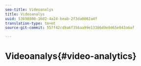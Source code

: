 ```yaml
---
seo-title: Videoanalys
title: Videoanalys
uuid: 53698800-1602-4a24-beab-2f3da0062a4f
translation-type: tm+mt
source-git-commit: 557f42cd9a6f356aa99e13386d9e8d65e043a6af

---
```



# Videoanalys{#video-analytics}

